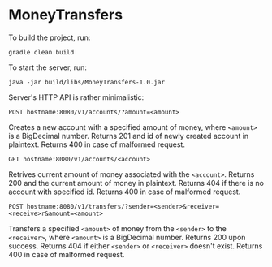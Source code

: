 # MoneyTransfers

To build the project, run:
```
gradle clean build
```

To start the server, run:
```
java -jar build/libs/MoneyTransfers-1.0.jar
```

Server's HTTP API is rather minimalistic:

```
POST hostname:8080/v1/accounts/?amount=<amount>
```
Creates a new account with a specified amount of money, where `<amount>` is a BigDecimal number.
Returns 201 and id of newly created account in plaintext.
Returns 400 in case of malformed request.

```
GET hostname:8080/v1/accounts/<account>
```
Retrives current amount of money associated with the `<account>`.
Returns 200 and the current amount of money in plaintext.
Returns 404 if there is no account with specified id.
Returns 400 in case of malformed request.

```
POST hostname:8080/v1/transfers/?sender=<sender>&receiver=<receive>r&amount=<amount>
```
Transfers a specified `<amount>` of money from the `<sender>` to the `<receiver>`, where `<amount>` is a BigDecimal number.
Returns 200 upon success.
Returns 404 if either `<sender>` or `<receiver>` doesn't exist.
Returns 400 in case of malformed request.
